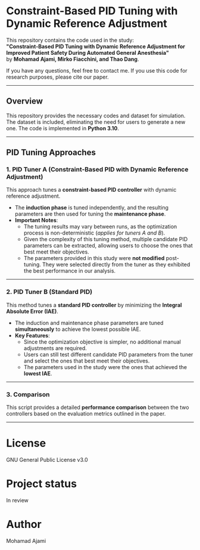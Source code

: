 # **Constraint-Based PID Tuning with Dynamic Reference Adjustment**  

This repository contains the code used in the study:  
**"Constraint-Based PID Tuning with Dynamic Reference Adjustment for Improved Patient Safety During Automated General Anesthesia"**  
by **Mohamad Ajami, Mirko Fiacchini, and Thao Dang**.  

If you have any questions, feel free to contact me. If you use this code for research purposes, please cite our paper.

---

## **Overview**  

This repository provides the necessary codes and dataset for simulation. The dataset is included, eliminating the need for users to generate a new one. The code is implemented in **Python 3.10**.

---

## **PID Tuning Approaches**  

### **1. PID Tuner A (Constraint-Based PID with Dynamic Reference Adjustment)**  
This approach tunes a **constraint-based PID controller** with dynamic reference adjustment.  

- The **induction phase** is tuned independently, and the resulting parameters are then used for tuning the **maintenance phase**.
- **Important Notes**:
  - The tuning results may vary between runs, as the optimization process is non-deterministic (*applies for tuners A and B*).
  - Given the complexity of this tuning method, multiple candidate PID parameters can be extracted, allowing users to choose the ones that best meet their objectives.
  - The parameters provided in this study were **not modified** post-tuning. They were selected directly from the tuner as they exhibited the best performance in our analysis.

---

### **2. PID Tuner B (Standard PID)**  
This method tunes a **standard PID controller** by minimizing the **Integral Absolute Error (IAE)**.  

- The induction and maintenance phase parameters are tuned **simultaneously** to achieve the lowest possible IAE.
- **Key Features**:
  - Since the optimization objective is simpler, no additional manual adjustments are required.
  - Users can still test different candidate PID parameters from the tuner and select the ones that best meet their objectives.
  - The parameters used in the study were the ones that achieved the **lowest IAE**.

---

### **3. Comparison**  
This script provides a detailed **performance comparison** between the two controllers based on the evaluation metrics outlined in the paper.

---

# License
GNU General Public License v3.0

# Project status
In review

# Author
Mohamad Ajami
